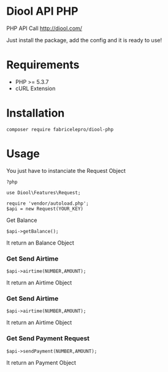 Diool API PHP
=============

PHP API Call  http://diool.com/

Just install the package, add the config and it is ready to use!


Requirements
============

* PHP >= 5.3.7
* cURL Extension

Installation
============

    composer require fabricelepro/diool-php

Usage
=====

You just have to instanciate the Request Object

    ?php

    use Diool\Features\Request;

    require 'vendor/autoload.php';
    $api = new Request(YOUR_KEY)

Get Balance

    $api->getBalance();

It return an Balance Object

### Get Send Airtime

    $api->airtime(NUMBER,AMOUNT);

It return an Airtime Object

### Get Send Airtime

    $api->airtime(NUMBER,AMOUNT);

It return an Airtime Object

### Get Send Payment Request

    $api->sendPayment(NUMBER,AMOUNT);

It return an Payment Object
